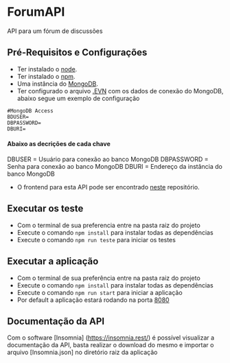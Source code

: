 # ForumAPI

API para um fórum de discussões

## Pré-Requisitos e Configurações

- Ter instalado o [node](https://nodejs.org/en/).
- Ter instalado o [npm](https://www.npmjs.com/).
- Uma instância do [MongoDB](https://www.mongodb.com/).
- Ter configurado o arquivo [.EVN](https://github.com/Renan-Saraiva/forum-app/blob/master/src/assets/config/config.json) com os dados de conexão do MongoDB, abaixo segue um exemplo de configuração

```
#MongoDB Access
BDUSER=
DBPASSWORD=
DBURI=
```

#### Abaixo as decrições de cada chave

DBUSER = Usuário para conexão ao banco MongoDB
DBPASSWORD = Senha para conexão ao banco MongoDB
DBURI = Endereço da instância do banco MongoDB


- O frontend para esta API pode ser encontrado [neste](https://github.com/Renan-Saraiva/forum-app) repositório.


## Executar os teste

- Com o terminal de sua preferencia entre na pasta raiz do projeto
- Execute o comando `npm install` para instalar todas as dependências
- Execute o comando `npm run teste` para iniciar os testes

## Executar a aplicação

- Com o terminal de sua preferência entre na pasta raiz do projeto
- Execute o comando `npm install` para instalar todas as dependências
- Execute o comando `npm run start` para iniciar a aplicação
- Por default a aplicação estará rodando na porta [8080](http://localhost:8080/)

## Documentação da API

Com o software [Insomnia] (https://insomnia.rest/) é possível visualizar a documentação da API, basta realizar o download do mesmo e importar o arquivo
[Insomnia.json] no diretório raiz da aplicação